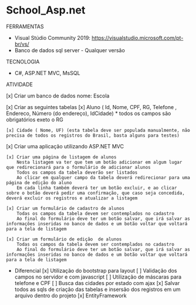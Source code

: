 # School_Asp.net

FERRAMENTAS
 - Visual Stúdio Community 2019: https://visualstudio.microsoft.com/pt-br/vs/
 - Banco de dados sql server - Qualquer versão

TECNOLOGIA
 - C#, ASP.NET MVC, MsSQL

ATIVIDADE

 [x] Criar um banco de dados nome: Escola
 
 [x] Criar as seguintes tabelas
	[x] Aluno ( Id, Nome, CPF, RG, Telefone , Endereco, Número (do endereço), IdCidade) 
		* todos os campos são obrigatórios exeto o RG
		
	[x] Cidade ( Nome, UF) (esta tabela deve ser populada manualmente, não precisa de todos os registros do Brasil, basta alguns para testes)

 [x] Criar uma aplicação utilizando ASP.NET MVC
 
	[x] Criar uma página de listagem de alunos
		Nesta listagem va ter que tem um botão adicionar em algum lugar que redirecionará para o formulário de adicionar alunos
		Todos os campos da tabela deverão ser listados
		Ao clicar em qualquer campo da tabela deverá redirecionar para uma página de edição do aluno 
		Em cada linha também deverá ter um botão excluir, e ao clicar sobre o botão deverá pedir uma confirmação, que caso seja concedida, deverá excluir os registros e atualizar a listagem
	
	[x] Criar um formulário de cadastro de alunos
		Todas os campos da tabela devem ser contemplados no cadastro
		Ao final do formulário deve ter um botão salvar, que irá salvar as informações inseridas no banco de dados e um botão voltar que voltará para a tela de listagem
		
	[x] Criar um formulário de edição  de alunos
		Todas os campos da tabela devem ser contemplados no cadastro
		Ao final do formulário deve ter um botão salvar, que irá salvar as informações inseridas no banco de dados e um botão voltar que voltará para a tela de listagem

 - Diferencial
	[x] Utilização do bootstrap para layout
	[ ] Validação dos campos no servidor e com javascript
	[ ] Utilização de máscaras para telefone e CPF
	[ ] Busca das cidades por estado com ajax
	[x] Salvar todos as sqls de criação das tabelas e insersão dos registros em um arquivo dentro do projeto
	[x] EntityFramework
